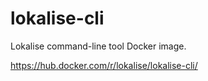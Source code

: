 # lokalise-cli
Lokalise command-line tool Docker image.

https://hub.docker.com/r/lokalise/lokalise-cli/
